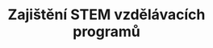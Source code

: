 ---
title: Zajištění STEM vzdělávacích programů
description: 
category: ["education"]
device: TOWER
examples: []
extensions: []
consultation: Alan Fabik, CEO HARDWARIO
cons_img: alan.png
cons_link: https://meetings.hubspot.com/alanfabik/booking
image_preview: /use-cases/edu.png
weight: 20
full: false
---